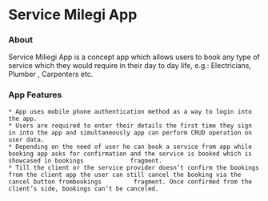 # Service Milegi App


### About

Service Miliegi App is a concept app which allows users to book any type of service which they would require in their day to day life, e.g.: Electricians, Plumber , Carpenters etc. 

### App Features

    * App uses mobile phone authentication method as a way to login into the app.
    * Users are required to enter their details the first time they sign in into the app and simultaneously app can perform CRUD operation on user data.
    * Depending on the need of user he can book a service from app while booking app asks for confirmation and the service is booked which is showcased in bookings             fragment. 
    * Till the client or the service provider doesn’t confirm the bookings from the client app the user can still cancel the booking via the cancel button frombookings         fragment. Once confirmed from the client’s side, bookings can’t be canceled.

